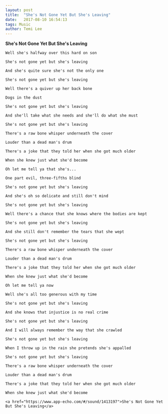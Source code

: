 ```yaml
---
layout: post
title:  "She's Not Gone Yet But She's Leaving"
date:   2017-08-10 16:54:13
tags: Music
author: Temi Lee
---
```


**She's Not Gone Yet But She's Leaving**

    Well she's halfway over this hard on son

    She's not gone yet but she's leaving

    And she's quite sure she's not the only one

    She's not gone yet but she's leaving

    Well there's a quiver up her back bone

    Dogs in the dust

    She's not gone yet but she's leaving

    And she'll take what she needs and she'll do what she must

    She's not gone yet but she's leaving

    There's a raw bone whisper underneath the cover

    Louder than a dead man's drum

    There's a joke that they told her when she got much older

    When she knew just what she'd become

    Oh let me tell ya that she's...

    One part evil, three-fifths blind

    She's not gone yet but she's leaving

    And she's oh so delicate and still don't mind

    She's not gone yet but she's leaving

    Well there's a chance that she knows where the bodies are kept

    She's not gone yet but she's leaving

    And she still don't remember the tears that she wept

    She's not gone yet but she's leaving

    There's a raw bone whisper underneath the cover

    Louder than a dead man's drum

    There's a joke that they told her when she got much older

    When she knew just what she'd become

    Oh let me tell ya now

    Well she's all too generous with my time

    She's not gone yet but she's leaving

    And she knows that injustice is no real crime

    She's not gone yet but she's leaving

    And I will always remember the way that she crawled

    She's not gone yet but she's leaving

    When I throw up in the rain she pretends she's appalled

    She's not gone yet but she's leaving

    There's a raw bone whisper underneath the cover

    Louder than a dead man's drum

    There's a joke that they told her when she got much older

    When she knew just what she'd become

    <a href="https://www.app-echo.com/#/sound/1413197">She's Not Gone Yet But She's Leaving</a>